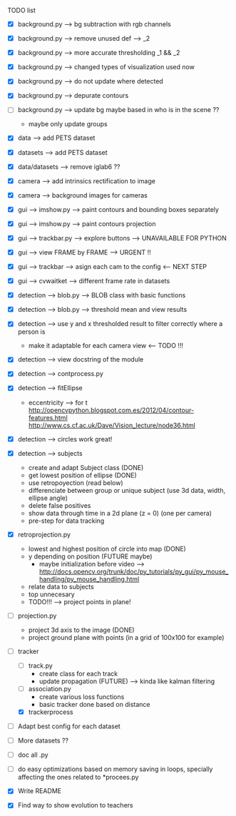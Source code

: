 TODO list

- [x] background.py --> bg subtraction with rgb channels
- [x] background.py --> remove unused def --> _2
- [x] background.py --> more accurate thresholding _1 && _2
- [x] background.py --> changed types of visualization used now
- [x] background.py --> do not update where detected
- [x] background.py --> depurate contours
- [ ] background.py --> update bg maybe based in who is in the scene ??
	- maybe only update groups

- [x] data --> add PETS dataset
- [x] datasets --> add PETS dataset
- [x] data/datasets --> remove iglab6 ??

- [x] camera --> add intrinsics rectification to image
- [x] camera --> background images for cameras

- [x] gui --> imshow.py --> paint contours and bounding boxes separately
- [x] gui --> imshow.py --> paint contours projection 
- [x] gui --> trackbar.py --> explore buttons --> UNAVAILABLE FOR PYTHON
- [x] gui --> view FRAME by FRAME --> URGENT !!
- [x] gui --> trackbar --> asign each cam to the config <-- NEXT STEP
- [x] gui --> cvwaitket --> different frame rate in datasets

- [x] detection --> blob.py --> BLOB class with basic functions
- [x] detection --> blob.py --> threshold mean and view results
- [x] detection --> use y and x thresholded result to filter correctly where a person is
	- make it adaptable for each camera view <-- TODO !!!
- [x] detection --> view docstring of the module
- [x] detection --> contprocess.py 
- [x] detection --> fitEllipse 
	- eccentricity --> for t
	http://opencvpython.blogspot.com.es/2012/04/contour-features.html
	http://www.cs.cf.ac.uk/Dave/Vision_lecture/node36.html
- [x] detection --> circles work great!
- [x] detection --> subjects
	- create and adapt Subject class (DONE)
	- get lowest position of ellipse (DONE)
	- use retropoyection (read below)
	- differenciate between group or unique subject (use 3d data, width, ellipse angle)
	- delete false positives
	- show data through time in a 2d plane (z = 0) (one per camera)
	- pre-step for data tracking 

- [x] retroprojection.py 
	- lowest and highest position of circle into map (DONE)
	- y depending on position (FUTURE maybe)
		- maybe initialization before video --> http://docs.opencv.org/trunk/doc/py_tutorials/py_gui/py_mouse_handling/py_mouse_handling.html
	- relate data to subjects
	- top unnecesary 
	- TODO!!! --> project points in plane! 

- [ ] projection.py
	- project 3d axis to the image (DONE)
	- project ground plane with points (in a grid of 100x100 for example)

- [ ] tracker
	- [ ] track.py
		- create class for each track
		- update propagation (FUTURE) --> kinda like kalman filtering
	- [ ] association.py
		- create various loss functions
		- basic tracker done based on distance
	- [x] trackerprocess

- [ ] Adapt best config for each dataset

- [ ] More datasets ??

- [ ] doc all .py

- [ ] do easy optimizations based on memory saving in loops, specially affecting the ones related to *procees.py

- [x] Write README
- [x] Find way to show evolution to teachers
